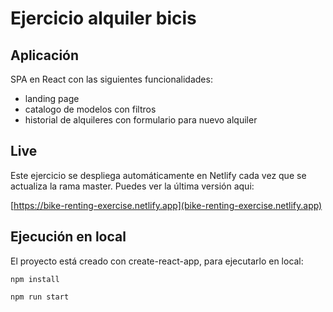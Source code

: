 # Ejercicio alquiler bicis

## Aplicación

SPA en React con las siguientes funcionalidades:

- landing page
- catalogo de modelos con filtros
- historial de alquileres con formulario para nuevo alquiler

## Live

Este ejercicio se despliega automáticamente en Netlify cada vez que se actualiza la rama master. Puedes ver la última versión aqui:

[https://bike-renting-exercise.netlify.app](bike-renting-exercise.netlify.app)

## Ejecución en local

El proyecto está creado con create-react-app, para ejecutarlo en local:

```
npm install
```

```
npm run start
```

